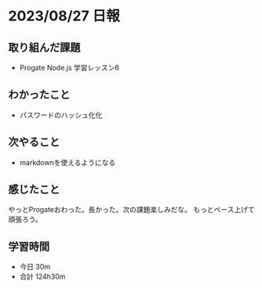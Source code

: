 # 2023/08/27 日報

## 取り組んだ課題
- Progate Node.js 学習レッスン6

## わかったこと
- パスワードのハッシュ化化

## 次やること
- markdownを使えるようになる

## 感じたこと
やっとProgateおわった。長かった。次の課題楽しみだな。
もっとペース上げて頑張ろう。

## 学習時間
- 今日 30m
- 合計 124h30m
